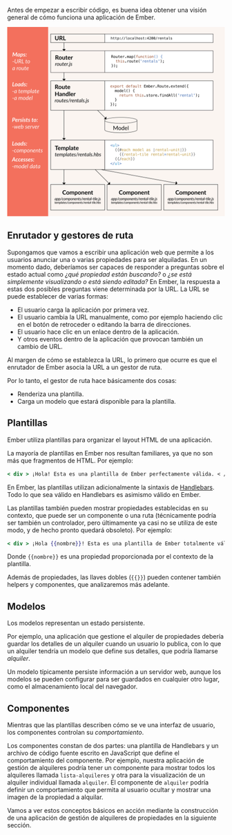 Antes de empezar a escribir código, es buena idea obtener una visión general de cómo funciona una aplicación de Ember.

![conceptos básicos de Ember](../../images/ember-core-concepts/ember-core-concepts.png)

## Enrutador y gestores de ruta

Supongamos que vamos a escribir una aplicación web que permite a los usuarios anunciar una o varias propiedades para ser alquiladas. En un momento dado, deberíamos ser capaces de responder a preguntas sobre el estado actual como *¿qué propiedad están buscando?* o *¿se está simplemente visualizando o está siendo editada?* En Ember, la respuesta a estas dos posibles preguntas viene determinada por la URL. La URL se puede establecer de varias formas:

* El usuario carga la aplicación por primera vez.
* El usuario cambia la URL manualmente, como por ejemplo haciendo clic en el botón de retroceder o editando la barra de direcciones.
* El usuario hace clic en un enlace dentro de la aplicación.
* Y otros eventos dentro de la aplicación que provocan también un cambio de URL.

Al margen de cómo se establezca la URL, lo primero que ocurre es que el enrutador de Ember asocia la URL a un gestor de ruta.

Por lo tanto, el gestor de ruta hace básicamente dos cosas:

* Renderiza una plantilla.
* Carga un modelo que estará disponible para la plantilla.

## Plantillas

Ember utiliza plantillas para organizar el layout HTML de una aplicación.

La mayoría de plantillas en Ember nos resultan familiares, ya que no son más que fragmentos de HTML. Por ejemplo:

```handlebars
< div > ¡Hola! Esta es una plantilla de Ember perfectamente válida. < / div >
```

En Ember, las plantillas utilizan adicionalmente la sintaxis de [Handlebars](http://handlebarsjs.com). Todo lo que sea válido en Handlebars es asimismo válido en Ember.

Las plantillas también pueden mostrar propiedades establecidas en su contexto, que puede ser un componente o una ruta (técnicamente podría ser también un controlador, pero últimamente ya casi no se utiliza de este modo, y de hecho pronto quedará obsoleto). Por ejemplo:

```handlebars
< div > ¡Hola {{nombre}}! Esta es una plantilla de Ember totalmente válida. < / div >
```

Donde `{{nombre}}` es una propiedad proporcionada por el contexto de la plantilla.

Además de propiedades, las llaves dobles (`{{}}`) pueden contener también helpers y componentes, que analizaremos más adelante.

## Modelos

Los modelos representan un estado persistente.

Por ejemplo, una aplicación que gestione el alquiler de propiedades debería guardar los detalles de un alquiler cuando un usuario lo publica, con lo que un alquiler tendría un modelo que define sus detalles, que podría llamarse *alquiler*.

Un modelo típicamente persiste información a un servidor web, aunque los modelos se pueden configurar para ser guardados en cualquier otro lugar, como el almacenamiento local del navegador.

## Componentes

Mientras que las plantillas describen cómo se ve una interfaz de usuario, los componentes controlan su *comportamiento*.

Los componentes constan de dos partes: una plantilla de Handlebars y un archivo de código fuente escrito en JavaScript que define el comportamiento del componente. Por ejemplo, nuestra aplicación de gestión de alquileres podría tener un componente para mostrar todos los alquileres llamada `lista-alquileres` y otra para la visualización de un alquiler individual llamada `alquiler`. El componente de `alquiler` podría definir un comportamiento que permita al usuario ocultar y mostrar una imagen de la propiedad a alquilar.

Vamos a ver estos conceptos básicos en acción mediante la construcción de una aplicación de gestión de alquileres de propiedades en la siguiente sección.
